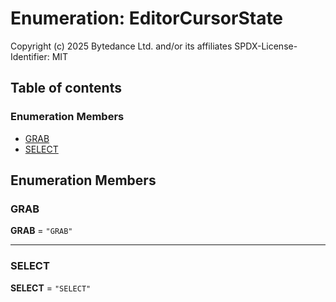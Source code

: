 # Enumeration: EditorCursorState

Copyright (c) 2025 Bytedance Ltd. and/or its affiliates
SPDX-License-Identifier: MIT

## Table of contents

### Enumeration Members

* [GRAB](/auto-docs/free-layout-core/enums/EditorCursorState.md#grab)
* [SELECT](/auto-docs/free-layout-core/enums/EditorCursorState.md#select)

## Enumeration Members

### GRAB

**GRAB** = `"GRAB"`

***

### SELECT

**SELECT** = `"SELECT"`
